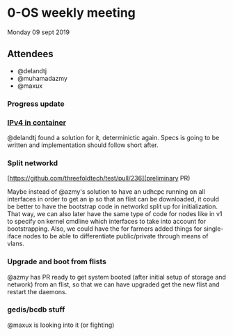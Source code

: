 # 0-OS weekly meeting

Monday 09 sept 2019

## Attendees

- @delandtj
- @muhamadazmy
- @maxux

### Progress update


### [IPv4 in container](https://github.com/threefoldtech/test/issues/184)

@delandtj found a solution for it, determinictic again.
Specs is going to be written and implementation should follow short after.

### Split networkd 

[https://github.com/threefoldtech/test/pull/236](preliminary PR)

Maybe instead of @azmy's solution to have an udhcpc running on all interfaces 
in order to get an ip so that an flist can be downloaded, it could be better
to have the bootstrap code in networkd split up for initialization.
That way, we can also later have the same type of code for nodes like in v1
to specify on kernel cmdline which interfaces to take into account for
bootstrapping.
Also, we could have the for farmers added things for single-iface nodes
to be able to differentiate public/private through means of vlans.

### Upgrade and boot from flists
@azmy has PR ready to get system booted (after initial setup of storage and network)
from an flist, so that we can have upgraded get the new flist and restart the daemons.  

### gedis/bcdb stuff
@maxux is looking into it (or fighting)
